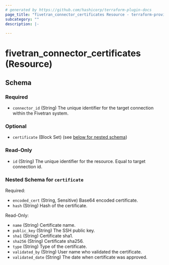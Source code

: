 ```yaml
---
# generated by https://github.com/hashicorp/terraform-plugin-docs
page_title: "fivetran_connector_certificates Resource - terraform-provider-fivetran"
subcategory: ""
description: |-
  
---
```


# fivetran_connector_certificates (Resource)





<!-- schema generated by tfplugindocs -->
## Schema

### Required

- `connector_id` (String) The unique identifier for the target connection within the Fivetran system.

### Optional

- `certificate` (Block Set) (see [below for nested schema](#nestedblock--certificate))

### Read-Only

- `id` (String) The unique identifier for the resource. Equal to target connection id.

<a id="nestedblock--certificate"></a>
### Nested Schema for `certificate`

Required:

- `encoded_cert` (String, Sensitive) Base64 encoded certificate.
- `hash` (String) Hash of the certificate.

Read-Only:

- `name` (String) Certificate name.
- `public_key` (String) The SSH public key.
- `sha1` (String) Certificate sha1.
- `sha256` (String) Certificate sha256.
- `type` (String) Type of the certificate.
- `validated_by` (String) User name who validated the certificate.
- `validated_date` (String) The date when certificate was approved.
